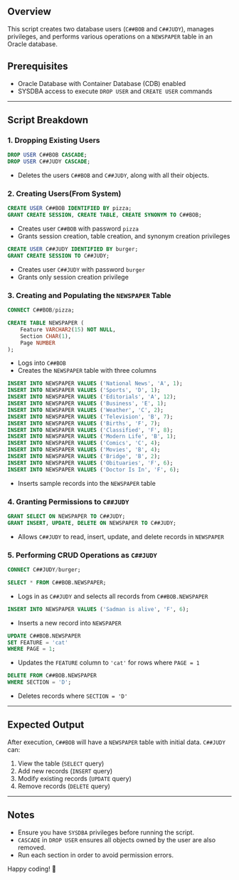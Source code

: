 ## Overview
This script creates two database users (`C##BOB` and `C##JUDY`), manages privileges, and performs various operations on a `NEWSPAPER` table in an Oracle database.

## Prerequisites
- Oracle Database with Container Database (CDB) enabled
- SYSDBA access to execute `DROP USER` and `CREATE USER` commands

---
## Script Breakdown

### 1. **Dropping Existing Users**
```sql
DROP USER C##BOB CASCADE;
DROP USER C##JUDY CASCADE;
```
- Deletes the users `C##BOB` and `C##JUDY`, along with all their objects.

### 2. **Creating Users(From System)**
```sql
CREATE USER C##BOB IDENTIFIED BY pizza;
GRANT CREATE SESSION, CREATE TABLE, CREATE SYNONYM TO C##BOB;
```
- Creates user `C##BOB` with password `pizza`
- Grants session creation, table creation, and synonym creation privileges

```sql
CREATE USER C##JUDY IDENTIFIED BY burger;
GRANT CREATE SESSION TO C##JUDY;
```
- Creates user `C##JUDY` with password `burger`
- Grants only session creation privilege

### 3. **Creating and Populating the `NEWSPAPER` Table**
```sql
CONNECT C##BOB/pizza;

CREATE TABLE NEWSPAPER (
    Feature VARCHAR2(15) NOT NULL,
    Section CHAR(1),
    Page NUMBER
);
```
- Logs into `C##BOB`
- Creates the `NEWSPAPER` table with three columns

```sql
INSERT INTO NEWSPAPER VALUES ('National News', 'A', 1);
INSERT INTO NEWSPAPER VALUES ('Sports', 'D', 1);
INSERT INTO NEWSPAPER VALUES ('Editorials', 'A', 12);
INSERT INTO NEWSPAPER VALUES ('Business', 'E', 1);
INSERT INTO NEWSPAPER VALUES ('Weather', 'C', 2);
INSERT INTO NEWSPAPER VALUES ('Television', 'B', 7);
INSERT INTO NEWSPAPER VALUES ('Births', 'F', 7);
INSERT INTO NEWSPAPER VALUES ('Classified', 'F', 8);
INSERT INTO NEWSPAPER VALUES ('Modern Life', 'B', 1);
INSERT INTO NEWSPAPER VALUES ('Comics', 'C', 4);
INSERT INTO NEWSPAPER VALUES ('Movies', 'B', 4);
INSERT INTO NEWSPAPER VALUES ('Bridge', 'B', 2);
INSERT INTO NEWSPAPER VALUES ('Obituaries', 'F', 6);
INSERT INTO NEWSPAPER VALUES ('Doctor Is In', 'F', 6);
```
- Inserts sample records into the `NEWSPAPER` table

### 4. **Granting Permissions to `C##JUDY`**
```sql
GRANT SELECT ON NEWSPAPER TO C##JUDY;
GRANT INSERT, UPDATE, DELETE ON NEWSPAPER TO C##JUDY;
```
- Allows `C##JUDY` to read, insert, update, and delete records in `NEWSPAPER`

### 5. **Performing CRUD Operations as `C##JUDY`**
```sql
CONNECT C##JUDY/burger;

SELECT * FROM C##BOB.NEWSPAPER;
```
- Logs in as `C##JUDY` and selects all records from `C##BOB.NEWSPAPER`

```sql
INSERT INTO NEWSPAPER VALUES ('Sadman is alive', 'F', 6);
```
- Inserts a new record into `NEWSPAPER`

```sql
UPDATE C##BOB.NEWSPAPER
SET FEATURE = 'cat'
WHERE PAGE = 1;
```
- Updates the `FEATURE` column to `'cat'` for rows where `PAGE = 1`

```sql
DELETE FROM C##BOB.NEWSPAPER
WHERE SECTION = 'D';
```
- Deletes records where `SECTION = 'D'`

---
## Expected Output
After execution, `C##BOB` will have a `NEWSPAPER` table with initial data. `C##JUDY` can:
1. View the table (`SELECT` query)
2. Add new records (`INSERT` query)
3. Modify existing records (`UPDATE` query)
4. Remove records (`DELETE` query)

---
## Notes
- Ensure you have `SYSDBA` privileges before running the script.
- `CASCADE` in `DROP USER` ensures all objects owned by the user are also removed.
- Run each section in order to avoid permission errors.

Happy coding! 🚀

